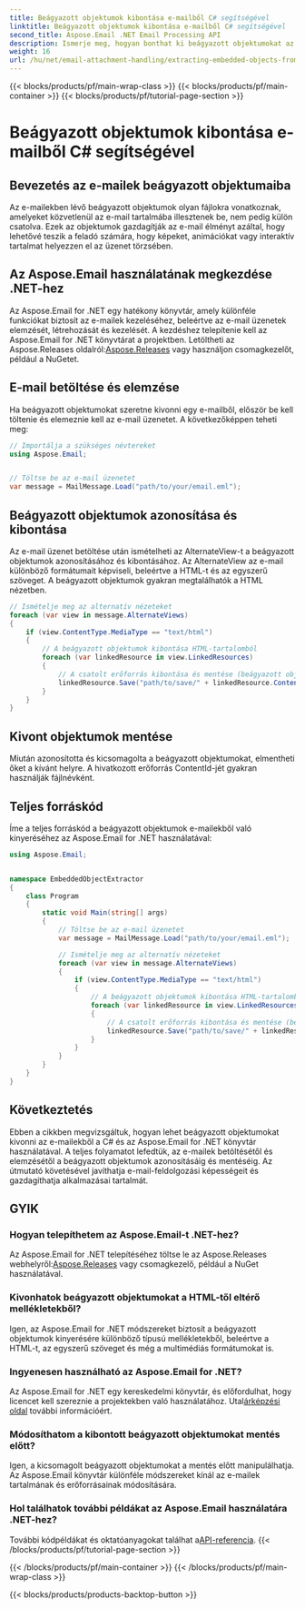 ```yaml
---
title: Beágyazott objektumok kibontása e-mailből C# segítségével
linktitle: Beágyazott objektumok kibontása e-mailből C# segítségével
second_title: Aspose.Email .NET Email Processing API
description: Ismerje meg, hogyan bonthat ki beágyazott objektumokat az e-mailekből a C# és az Aspose.Email for .NET használatával. Útmutató lépésről lépésre kódpéldákkal.
weight: 16
url: /hu/net/email-attachment-handling/extracting-embedded-objects-from-email-with-csharp/
---
```


{{< blocks/products/pf/main-wrap-class >}}
{{< blocks/products/pf/main-container >}}
{{< blocks/products/pf/tutorial-page-section >}}

# Beágyazott objektumok kibontása e-mailből C# segítségével


## Bevezetés az e-mailek beágyazott objektumaiba

Az e-mailekben lévő beágyazott objektumok olyan fájlokra vonatkoznak, amelyeket közvetlenül az e-mail tartalmába illesztenek be, nem pedig külön csatolva. Ezek az objektumok gazdagítják az e-mail élményt azáltal, hogy lehetővé teszik a feladó számára, hogy képeket, animációkat vagy interaktív tartalmat helyezzen el az üzenet törzsében.

## Az Aspose.Email használatának megkezdése .NET-hez

 Az Aspose.Email for .NET egy hatékony könyvtár, amely különféle funkciókat biztosít az e-mailek kezeléséhez, beleértve az e-mail üzenetek elemzését, létrehozását és kezelését. A kezdéshez telepítenie kell az Aspose.Email for .NET könyvtárat a projektben. Letöltheti az Aspose.Releases oldalról:[Aspose.Releases](https://releases.aspose.com/email/net/) vagy használjon csomagkezelőt, például a NuGetet.

## E-mail betöltése és elemzése

Ha beágyazott objektumokat szeretne kivonni egy e-mailből, először be kell töltenie és elemeznie kell az e-mail üzenetet. A következőképpen teheti meg:

```csharp
// Importálja a szükséges névtereket
using Aspose.Email;


// Töltse be az e-mail üzenetet
var message = MailMessage.Load("path/to/your/email.eml");
```

## Beágyazott objektumok azonosítása és kibontása

Az e-mail üzenet betöltése után ismételheti az AlternateView-t a beágyazott objektumok azonosításához és kibontásához. Az AlternateView az e-mail különböző formátumait képviseli, beleértve a HTML-t és az egyszerű szöveget. A beágyazott objektumok gyakran megtalálhatók a HTML nézetben.

```csharp
// Ismételje meg az alternatív nézeteket
foreach (var view in message.AlternateViews)
{
    if (view.ContentType.MediaType == "text/html")
    {
        // A beágyazott objektumok kibontása HTML-tartalomból
        foreach (var linkedResource in view.LinkedResources)
        {
            // A csatolt erőforrás kibontása és mentése (beágyazott objektum)
            linkedResource.Save("path/to/save/" + linkedResource.ContentId);
        }
    }
}
```

## Kivont objektumok mentése

Miután azonosította és kicsomagolta a beágyazott objektumokat, elmentheti őket a kívánt helyre. A hivatkozott erőforrás ContentId-jét gyakran használják fájlnévként.

## Teljes forráskód

Íme a teljes forráskód a beágyazott objektumok e-mailekből való kinyeréséhez az Aspose.Email for .NET használatával:

```csharp
using Aspose.Email;


namespace EmbeddedObjectExtractor
{
    class Program
    {
        static void Main(string[] args)
        {
            // Töltse be az e-mail üzenetet
            var message = MailMessage.Load("path/to/your/email.eml");

            // Ismételje meg az alternatív nézeteket
            foreach (var view in message.AlternateViews)
            {
                if (view.ContentType.MediaType == "text/html")
                {
                    // A beágyazott objektumok kibontása HTML-tartalomból
                    foreach (var linkedResource in view.LinkedResources)
                    {
                        // A csatolt erőforrás kibontása és mentése (beágyazott objektum)
                        linkedResource.Save("path/to/save/" + linkedResource.ContentId);
                    }
                }
            }
        }
    }
}
```

## Következtetés

Ebben a cikkben megvizsgáltuk, hogyan lehet beágyazott objektumokat kivonni az e-mailekből a C# és az Aspose.Email for .NET könyvtár használatával. A teljes folyamatot lefedtük, az e-mailek betöltésétől és elemzésétől a beágyazott objektumok azonosításáig és mentéséig. Az útmutató követésével javíthatja e-mail-feldolgozási képességeit és gazdagíthatja alkalmazásai tartalmát.

## GYIK

### Hogyan telepíthetem az Aspose.Email-t .NET-hez?

 Az Aspose.Email for .NET telepítéséhez töltse le az Aspose.Releases webhelyről:[Aspose.Releases](https://releases.aspose.com/email/net/) vagy csomagkezelő, például a NuGet használatával. 

### Kivonhatok beágyazott objektumokat a HTML-től eltérő mellékletekből?

Igen, az Aspose.Email for .NET módszereket biztosít a beágyazott objektumok kinyerésére különböző típusú mellékletekből, beleértve a HTML-t, az egyszerű szöveget és még a multimédiás formátumokat is.

### Ingyenesen használható az Aspose.Email for .NET?

 Az Aspose.Email for .NET egy kereskedelmi könyvtár, és előfordulhat, hogy licencet kell szereznie a projektekben való használatához. Utal[árképzési oldal](https://purchase.aspose.com/pricing/email/net) további információért.

### Módosíthatom a kibontott beágyazott objektumokat mentés előtt?

Igen, a kicsomagolt beágyazott objektumokat a mentés előtt manipulálhatja. Az Aspose.Email könyvtár különféle módszereket kínál az e-mailek tartalmának és erőforrásainak módosítására.

### Hol találhatok további példákat az Aspose.Email használatára .NET-hez?

 További kódpéldákat és oktatóanyagokat találhat a[API-referencia](https://reference.aspose.com/email/net/). 
{{< /blocks/products/pf/tutorial-page-section >}}

{{< /blocks/products/pf/main-container >}}
{{< /blocks/products/pf/main-wrap-class >}}

{{< blocks/products/products-backtop-button >}}
